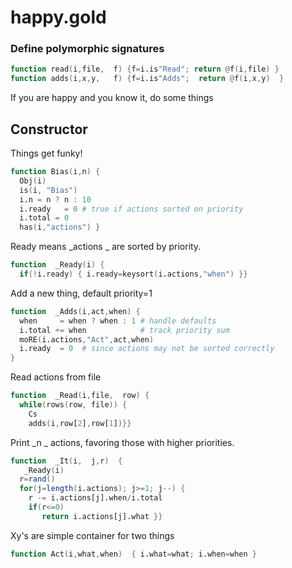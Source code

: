 
# happy.gold

### Define polymorphic signatures

```awk
function read(i,file,  f) {f=i.is"Read"; return @f(i,file) }
function adds(i,x,y,   f) {f=i.is"Adds";  return @f(i,x,y)  }
```

If you are happy and you know it, do some things
## Constructor
Things get funky!

```awk
function Bias(i,n) {
  Obj(i)
  is(i, "Bias")
  i.n = n ? n : 10
  i.ready   = 0 # true if actions sorted on priority
  i.total = 0
  has(i,"actions") }
```

Ready means  _actions _ are sorted by priority.

```awk
function  _Ready(i) {
  if(!i.ready) { i.ready=keysort(i.actions,"when") }}
```

Add a new thing, default priority=1

```awk
function  _Adds(i,act,when) { 
  when     = when ? when : 1 # handle defaults
  i.total += when            # track priority sum
  moRE(i.actions,"Act",act,when) 
  i.ready  = 0  # since actions may not be sorted correctly
}
```

Read actions from file

```awk
function  _Read(i,file,  row) {
  while(rows(row, file)) {
    Cs
    adds(i,row[2],row[1])}}
```

Print  _n _ actions, favoring those with higher priorities.

```awk
function  _It(i,  j,r)  { 
   _Ready(i) 
  r=rand()
  for(j=length(i.actions); j>=1; j--) {
    r -= i.actions[j].when/i.total
    if(r<=0) 
       return i.actions[j].what }}
```

Xy's are simple container for two things

```awk
function Act(i,what,when)  { i.what=what; i.when=when }
```

